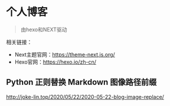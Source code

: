 # 个人博客

> 由hexo和NEXT驱动

相关链接：

- Next主题官网：https://theme-next.js.org/
- Hexo官网：https://hexo.io/zh-cn/

## Python 正则替换 Markdown 图像路径前缀

http://joke-lin.top/2020/05/22/2020-05-22-blog-image-replace/